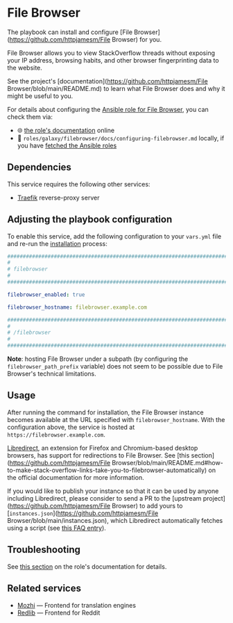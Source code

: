 <!--
SPDX-FileCopyrightText: 2020 - 2024 MDAD project contributors
SPDX-FileCopyrightText: 2020 - 2024 Slavi Pantaleev
SPDX-FileCopyrightText: 2020 Aaron Raimist
SPDX-FileCopyrightText: 2020 Chris van Dijk
SPDX-FileCopyrightText: 2020 Dominik Zajac
SPDX-FileCopyrightText: 2020 Mickaël Cornière
SPDX-FileCopyrightText: 2022 François Darveau
SPDX-FileCopyrightText: 2022 Julian Foad
SPDX-FileCopyrightText: 2022 Warren Bailey
SPDX-FileCopyrightText: 2023 Antonis Christofides
SPDX-FileCopyrightText: 2023 Felix Stupp
SPDX-FileCopyrightText: 2023 Julian-Samuel Gebühr
SPDX-FileCopyrightText: 2023 Pierre 'McFly' Marty
SPDX-FileCopyrightText: 2024 - 2025 Suguru Hirahara

SPDX-License-Identifier: AGPL-3.0-or-later
-->

# File Browser

The playbook can install and configure [File Browser](https://github.com/httpjamesm/File Browser) for you.

File Browser allows you to view StackOverflow threads without exposing your IP address, browsing habits, and other browser fingerprinting data to the website.

See the project's [documentation](https://github.com/httpjamesm/File Browser/blob/main/README.md) to learn what File Browser does and why it might be useful to you.

For details about configuring the [Ansible role for File Browser](https://github.com/mother-of-all-self-hosting/ansible-role-filebrowser), you can check them via:
- 🌐 [the role's documentation](https://github.com/mother-of-all-self-hosting/ansible-role-filebrowser/blob/main/docs/configuring-filebrowser.md) online
- 📁 `roles/galaxy/filebrowser/docs/configuring-filebrowser.md` locally, if you have [fetched the Ansible roles](../installing.md)

## Dependencies

This service requires the following other services:

- [Traefik](traefik.md) reverse-proxy server

## Adjusting the playbook configuration

To enable this service, add the following configuration to your `vars.yml` file and re-run the [installation](../installing.md) process:

```yaml
########################################################################
#                                                                      #
# filebrowser                                                          #
#                                                                      #
########################################################################

filebrowser_enabled: true

filebrowser_hostname: filebrowser.example.com

########################################################################
#                                                                      #
# /filebrowser                                                         #
#                                                                      #
########################################################################
```

**Note**: hosting File Browser under a subpath (by configuring the `filebrowser_path_prefix` variable) does not seem to be possible due to File Browser's technical limitations.

## Usage

After running the command for installation, the File Browser instance becomes available at the URL specified with `filebrowser_hostname`. With the configuration above, the service is hosted at `https://filebrowser.example.com`.

[Libredirect](https://libredirect.github.io/), an extension for Firefox and Chromium-based desktop browsers, has support for redirections to File Browser. See [this section](https://github.com/httpjamesm/File Browser/blob/main/README.md#how-to-make-stack-overflow-links-take-you-to-filebrowser-automatically) on the official documentation for more information.

If you would like to publish your instance so that it can be used by anyone including Libredirect, please consider to send a PR to the [upstream project](https://github.com/httpjamesm/File Browser) to add yours to [`instances.json`](https://github.com/httpjamesm/File Browser/blob/main/instances.json), which Libredirect automatically fetches using a script (see [this FAQ entry](https://libredirect.github.io/faq.html#where_the_hell_are_those_instances_coming_from)).

## Troubleshooting

See [this section](https://github.com/mother-of-all-self-hosting/ansible-role-filebrowser/blob/main/docs/configuring-filebrowser.md#troubleshooting) on the role's documentation for details.

## Related services

- [Mozhi](mozhi.md) — Frontend for translation engines
- [Redlib](redlib.md) — Frontend for Reddit
